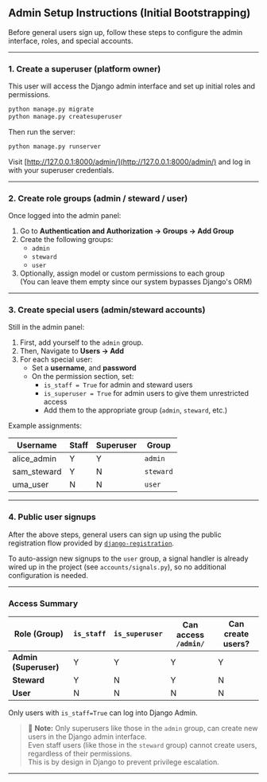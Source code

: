 ## Admin Setup Instructions (Initial Bootstrapping)

Before general users sign up, follow these steps to configure the admin interface, roles, and special accounts.

---

### 1. Create a superuser (platform owner)

This user will access the Django admin interface and set up initial roles and permissions.

```bash
python manage.py migrate
python manage.py createsuperuser
```

Then run the server:

```bash
python manage.py runserver
```

Visit [http://127.0.0.1:8000/admin/](http://127.0.0.1:8000/admin/) and log in with your superuser credentials.

---

### 2. Create role groups (admin / steward / user)

Once logged into the admin panel:

1. Go to **Authentication and Authorization → Groups → Add Group**
2. Create the following groups:
   - `admin`
   - `steward`
   - `user`
3. Optionally, assign model or custom permissions to each group  
   (You can leave them empty since our system bypasses Django's ORM)

---

### 3. Create special users (admin/steward accounts)

Still in the admin panel:
1. First, add yourself to the `admin` group.
2. Then, Navigate to **Users → Add**
3. For each special user:
   - Set a **username**, and **password**
   - On the permission section, set:
     - `is_staff = True` for admin and steward users  
     - `is_superuser = True` for admin users to give them unrestricted access  
     - Add them to the appropriate group (`admin`, `steward`, etc.)

Example assignments:

| Username      | Staff | Superuser | Group     |
|---------------|-------|-----------|-----------|
| alice_admin   |  Y    |  Y        | `admin`   |
| sam_steward   |  Y    |  N        | `steward` |
| uma_user      |  N    |  N        | `user`    |

---

### 4. Public user signups

After the above steps, general users can sign up using the public registration flow provided by [`django-registration`](https://django-registration.readthedocs.io/en/master/quickstart.html).

To auto-assign new signups to the `user` group, a signal handler is already wired up in the project (see `accounts/signals.py`), so no additional configuration is needed.

---

### Access Summary

| Role (Group)         | `is_staff` | `is_superuser` | Can access `/admin/` | Can create users?     |
|--------------|------------|----------------|-----------------------|------------------------|
| **Admin (Superuser)** |  Y         |  Y             |  Y                    |  Y                     |
| **Steward**   |  Y         |  N             |  Y                    |  N                     |
| **User**      |  N         |  N             |  N                    |  N                     |

Only users with `is_staff=True` can log into Django Admin.

> 📝 **Note:** Only superusers like those in the `admin` group, can create new users in the Django admin interface.  
> Even staff users (like those in the `steward` group) cannot create users, regardless of their permissions.  
> This is by design in Django to prevent privilege escalation.

---

